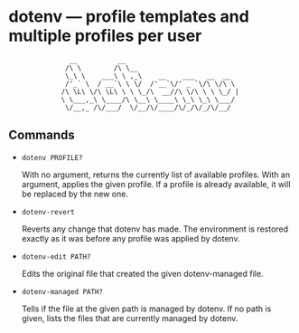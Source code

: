 # dotenv ― profile templates and multiple profiles per user

```
               __          __
              /\ \        /\ \__
              \_\ \    ___\ \ ,_\    __    ___   __  __
              /'_` \  / __`\ \ \/  /'__`\/' _ `\/\ \/\ \
             /\ \L\ \/\ \L\ \ \ \_/\  __//\ \/\ \ \ \_/ |
             \ \___,_\ \____/\ \__\ \____\ \_\ \_\ \___/
              \/__,_ /\/___/  \/__/\/____/\/_/\/_/\/__/

```

## Commands


- `dotenv PROFILE?`

    With no argument, returns the currently list of available profiles. With an argument,
    applies the given profile. If a profile is already available, it will be 
    replaced by the new one.

- `dotenv-revert`

    Reverts any change that dotenv has made. The environment is restored exactly
    as it was before any profile was applied by dotenv.

- `dotenv-edit PATH?`

    Edits the original file that created the given dotenv-managed file.

- `dotenv-managed PATH?`

    Tells if the file at the given path is managed by dotenv. If no path is
    given, lists the files that are currently managed by dotenv.

